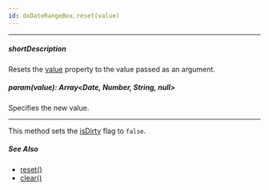 ```yaml
---
id: dxDateRangeBox.reset(value)
---
```

---
##### shortDescription
Resets the [value]({basewidgetpath}/Configuration/#value) property to the value passed as an argument.

##### param(value): Array<Date, Number, String, null>
Specifies the new value.

---
This method sets the [isDirty]({basewidgetpath}/Configuration/#isDirty) flag to `false`.

##### See Also #####
- [reset()]({basewidgetpath}/Methods/#reset)
- [clear()]({basewidgetpath}/Methods/#clear)